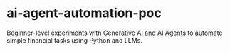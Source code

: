 # ai-agent-automation-poc
Beginner-level experiments with Generative AI and AI Agents to automate simple financial tasks using Python and LLMs.
